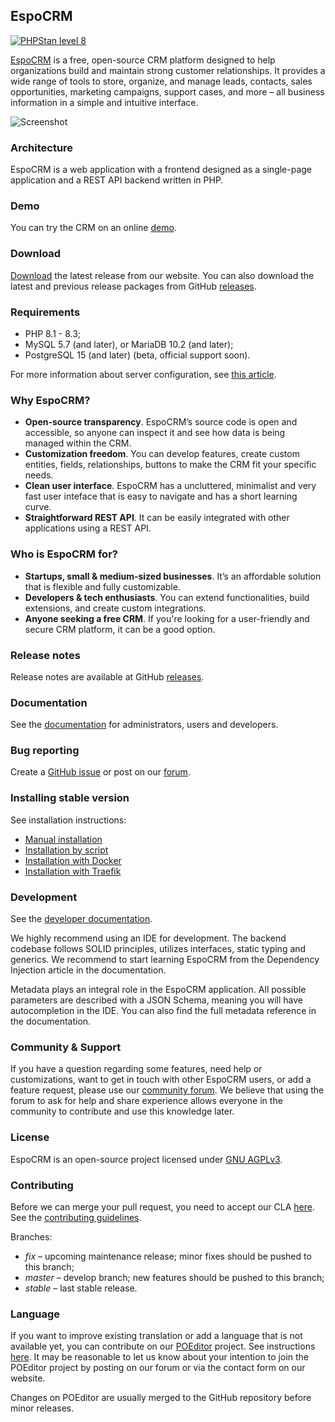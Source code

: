## EspoCRM

[![PHPStan level 8](https://img.shields.io/badge/PHPStan-level%208-brightgreen)](#espocrm)

[EspoCRM](https://www.espocrm.com) is a free, open-source CRM platform designed to help organizations build and maintain strong customer relationships. 
It provides a wide range of tools to store, organize, and manage leads, contacts, sales opportunities, marketing campaigns, 
support cases, and more – all business information in a simple and intuitive interface.

![Screenshot](https://user-images.githubusercontent.com/1006792/226094559-995dfd2a-a18f-4619-a21b-79a4e671990a.png)

### Architecture

EspoCRM is a web application with a frontend designed as a single-page application and a REST API
backend written in PHP.

### Demo

You can try the CRM on an online [demo](https://www.espocrm.com/demo/).

### Download

[Download](https://www.espocrm.com/download/) the latest release from our website. You can also download the latest and previous release packages from GitHub [releases](https://github.com/espocrm/espocrm/releases).

### Requirements

* PHP 8.1 - 8.3;
* MySQL 5.7 (and later), or MariaDB 10.2 (and later);
* PostgreSQL 15 (and later) (beta, official support soon).

For more information about server configuration, see [this article](https://docs.espocrm.com/administration/server-configuration/).

### Why EspoCRM?

* **Open-source transparency**. EspoCRM’s source code is open and accessible, so anyone can inspect it and see how data is being managed within the CRM.
* **Customization freedom**. You can develop features, create custom entities, fields, relationships, buttons to make the CRM fit your specific needs.
* **Clean user interface**. EspoCRM has a uncluttered, minimalist and very fast user inteface that is easy to navigate and has a short learning curve.
* **Straightforward REST API**. It can be easily integrated with other applications using a REST API.

### Who is EspoCRM for?

* **Startups, small & medium-sized businesses**. It’s an affordable solution that is flexible and fully customizable.
* **Developers & tech enthusiasts**. You can extend functionalities, build extensions, and create custom integrations.
* **Anyone seeking a free CRM**. If you're looking for a user-friendly and secure CRM platform, it can be a good option.

### Release notes

Release notes are available at GitHub [releases](https://github.com/espocrm/espocrm/releases).

### Documentation

See the [documentation](https://docs.espocrm.com) for administrators, users and developers.

### Bug reporting

Create a [GitHub issue](https://github.com/espocrm/espocrm/issues/new/choose) or post on our [forum](https://forum.espocrm.com/forum/bug-reports).

### Installing stable version

See installation instructions:

* [Manual installation](https://docs.espocrm.com/administration/installation/)
* [Installation by script](https://docs.espocrm.com/administration/installation-by-script/)
* [Installation with Docker](https://docs.espocrm.com/administration/docker/installation/)
* [Installation with Traefik](https://docs.espocrm.com/administration/docker/traefik/)

### Development

See the [developer documentation](https://docs.espocrm.com/development/).

We highly recommend using an IDE for development. The backend codebase follows SOLID principles, utilizes interfaces, static typing and generics. We recommend to start learning EspoCRM from the Dependency Injection article in the documentation.

Metadata plays an integral role in the EspoCRM application. All possible parameters are described with a JSON Schema, meaning you will have autocompletion in the IDE. You can also find the full metadata reference in the documentation.

### Community & Support

If you have a question regarding some features, need help or customizations, want to get in touch with other EspoCRM users, or add a feature request, please use our [community forum](https://forum.espocrm.com/). We believe that using the forum to ask for help and share experience allows everyone in the community to contribute and use this knowledge later.

### License

EspoCRM is an open-source project licensed under [GNU AGPLv3](https://raw.githubusercontent.com/espocrm/espocrm/master/LICENSE.txt).

### Contributing

Before we can merge your pull request, you need to accept our CLA [here](https://github.com/espocrm/cla). See the [contributing guidelines](https://github.com/espocrm/espocrm/blob/master/.github/CONTRIBUTING.md).

Branches:

* *fix* – upcoming maintenance release; minor fixes should be pushed to this branch;
* *master* – develop branch; new features should be pushed to this branch;
* *stable* – last stable release.

### Language

If you want to improve existing translation or add a language that is not available yet, you can contribute on our [POEditor](https://poeditor.com/join/project/gLDKZtUF4i) project. See instructions [here](https://www.espocrm.com/blog/how-to-use-poeditor-to-translate-espocrm/). It may be reasonable to let us know about your intention to join the POEditor project by posting on our forum or via the contact form on our website.

Changes on POEditor are usually merged to the GitHub repository before minor releases.
